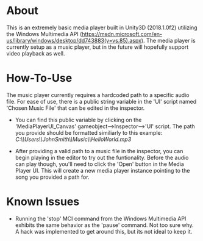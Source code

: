 # About
This is an extremely basic media player built in Unity3D (2018.1.0f2) utilizing the Windows Multimedia API (https://msdn.microsoft.com/en-us/library/windows/desktop/dd743883(v=vs.85).aspx). The media player is currently setup as a music player, but in the future will hopefully support video playback as well. 

# How-To-Use
The music player currently requires a hardcoded path to a specific audio file. For ease of use, there is a public string variable in the 'UI' script named 'Chosen Music File' that can be edited in the inspector. 
<br>
- You can find this public variable by clicking on the 'MediaPlayerUI_Canvas' gameobject-->Inspector-->'UI' script. The path you provide should be formatted similiarly to this example: *C:\\\Users\\\JohnSmith\\\Music\\\HelloWorld.mp3*

- After providing a valid path to a music file in the inspector, you can begin playing in the editor to try out the funtionality. Before the audio can play though, you'll need to click the 'Open' button in the Media Player UI. This will create a new media player instance pointing to the song you provided a path for.


# Known Issues
- Running the 'stop' MCI command from the Windows Multimedia API exhibits the same behavior as the 'pause' command. Not too sure why. A hack was implemented to get around this, but its not ideal to keep it. 
